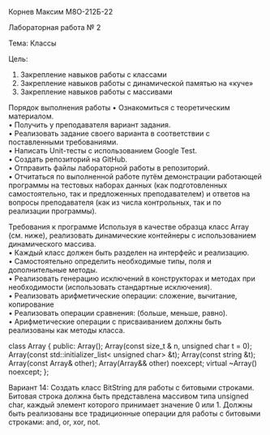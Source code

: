 Корнев Максим М8О-212Б-22

Лабораторная работа № 2

Тема: Классы

Цель:
  1. Закрепление навыков работы с классами
  2. Закрепление навыков работы с динамической памятью на «куче»
  3. Закрепление навыков работы с массивами

Порядок выполнения работы
  • Ознакомиться с теоретическим материалом.  
  • Получить у преподавателя вариант задания.  
  • Реализовать задание своего варианта в соответствии с поставленными требованиями.  
  • Написать Unit-тесты с использованием Google Test.  
  • Создать репозиторий на GitHub.  
  • Отправить файлы лабораторной работы в репозиторий.  
  • Отчитаться по выполненной работе путём демонстрации работающей программы на тестовых наборах данных (как подготовленных самостоятельно, так и предложенных преподавателем) и ответов на вопросы преподавателя (как из числа контрольных, так и по реализации программы).  
  
  Требования к программе
  Используя в качестве образца класс Array (см. ниже), реализовать динамические контейнеры с использованием динамического массива.  
  • Каждый класс должен быть разделен на интерфейс и реализацию.  
  • Самостоятельно определить необходимые типы, поля и дополнительные методы.  
  • Реализовать генерацию исключений в конструкторах и методах при необходимости (использовать стандартные исключения).    
  • Реализовать арифметические операции: сложение, вычитание, копирование  
  • Реализовать операции сравнения: (больше, меньше, равно).  
  • Арифметические операции с присваиванием должны быть реализованы как методы класса.  


class Array
{
public:
 Array();
 Array(const size_t & n, unsigned char t = 0);
 Array(const std::initializer_list< unsigned char> &t);
 Array(const string &t);
 Array(const Array& other);
 Array(Array&& other) noexcept;
 virtual ~Array() noexcept;
};

Вариант 14: Создать класс BitString для работы с битовыми строками. Битовая строка должна быть представлена массивом типа unsigned char, каждый элемент которого принимает значение 0 или 1. Должны быть реализованы
все традиционные операции для работы с битовыми строками: and, or, xor, not.
